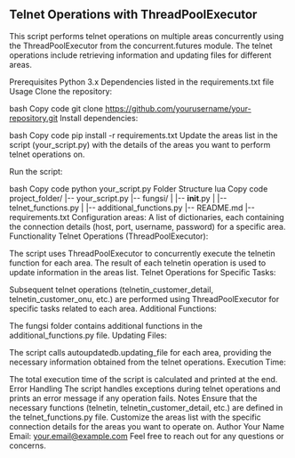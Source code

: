 ## Telnet Operations with ThreadPoolExecutor
This script performs telnet operations on multiple areas concurrently using the ThreadPoolExecutor from the concurrent.futures module. The telnet operations include retrieving information and updating files for different areas.

Prerequisites
Python 3.x
Dependencies listed in the requirements.txt file
Usage
Clone the repository:

bash
Copy code
git clone https://github.com/yourusername/your-repository.git
Install dependencies:

bash
Copy code
pip install -r requirements.txt
Update the areas list in the script (your_script.py) with the details of the areas you want to perform telnet operations on.

Run the script:

bash
Copy code
python your_script.py
Folder Structure
lua
Copy code
project_folder/
|-- your_script.py
|-- fungsi/
|   |-- __init__.py
|   |-- telnet_functions.py
|   |-- additional_functions.py
|-- README.md
|-- requirements.txt
Configuration
areas: A list of dictionaries, each containing the connection details (host, port, username, password) for a specific area.
Functionality
Telnet Operations (ThreadPoolExecutor):

The script uses ThreadPoolExecutor to concurrently execute the telnetin function for each area.
The result of each telnetin operation is used to update information in the areas list.
Telnet Operations for Specific Tasks:

Subsequent telnet operations (telnetin_customer_detail, telnetin_customer_onu, etc.) are performed using ThreadPoolExecutor for specific tasks related to each area.
Additional Functions:

The fungsi folder contains additional functions in the additional_functions.py file.
Updating Files:

The script calls autoupdatedb.updating_file for each area, providing the necessary information obtained from the telnet operations.
Execution Time:

The total execution time of the script is calculated and printed at the end.
Error Handling
The script handles exceptions during telnet operations and prints an error message if any operation fails.
Notes
Ensure that the necessary functions (telnetin, telnetin_customer_detail, etc.) are defined in the telnet_functions.py file.
Customize the areas list with the specific connection details for the areas you want to operate on.
Author
Your Name
Email: your.email@example.com
Feel free to reach out for any questions or concerns.
